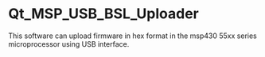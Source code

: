 Qt_MSP_USB_BSL_Uploader
=======================

This software can upload firmware in hex format in the msp430 55xx series microprocessor using USB interface.
